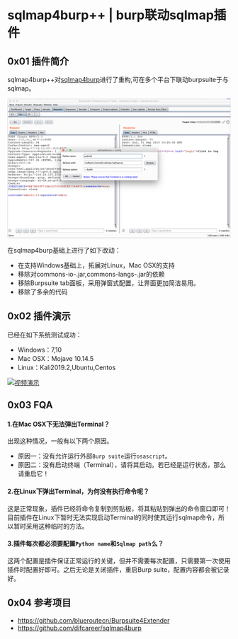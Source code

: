 # sqlmap4burp++ | burp联动sqlmap插件
## 0x01 插件简介
sqlmap4burp++对[sqlmap4burp](https://github.com/difcareer/sqlmap4burp)进行了重构,可在多个平台下联动burpsuite于与sqlmap。

![插件ui](doc/sqlmap4burp++ui.png)

在sqlmap4burp基础上进行了如下改动：

* 在支持Windows基础上，拓展对Linux，Mac OSX的支持
* 移除对commons-io-<version>.jar,commons-langs-<version>.jar的依赖
* 移除Burpsuite tab面板，采用弹窗式配置，让界面更加简洁易用。
* 移除了多余的代码

## 0x02 插件演示
已经在如下系统测试成功：

* Windows：7,10
* Mac OSX：Mojave 10.14.5
* Linux：Kali2019.2,Ubuntu,Centos

[![视频演示](https://img.youtube.com/vi/Rcyfm8bd63o/0.jpg)](https://www.youtube.com/watch?v=Rcyfm8bd63o)

## 0x03 FQA
#### 1.在Mac OSX下无法弹出Terminal？
出现这种情况，一般有以下两个原因。
* 原因一：没有允许运行外部`Burp suite`运行`osascript`。
* 原因二：没有启动终端（Terminal），请将其启动。若已经是运行状态，那么请重启它！

#### 2.在Linux下弹出Terminal，为何没有执行命令呢？
这是正常现象，插件已经将命令复制到剪贴板，将其粘贴到弹出的命令窗口即可！目前插件在Linux下暂时无法实现启动Terminal的同时使其运行sqlmap命令，所以暂时采用这种临时的方法。

#### 3.插件每次都必须要配置`Python name`和`Sqlmap path`么？
这两个配置是插件保证正常运行的关键，但并不需要每次配置，只需要第一次使用插件时配置好即可。之后无论是关闭插件，重启Burp suite，配置内容都会被记录好。
## 0x04 参考项目
* https://github.com/blueroutecn/Burpsuite4Extender
* https://github.com/difcareer/sqlmap4burp

